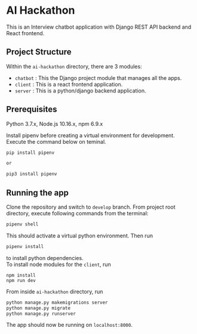 # AI Hackathon

This is an Interview chatbot application with Django REST API backend and React frontend.<br/>

## Project Structure

Within the `ai-hackathon` directory, there are 3 modules:<br/>

- `chatbot` : This the Django project module that manages all the apps.<br/>
- `client` : This is a react frontend application.<br/>
- `server` : This is a python/django backend application.<br/>

## Prerequisites

Python 3.7.x, Node.js 10.16.x, npm 6.9.x

Install pipenv before creating a virtual environment for development. Execute the command below on teminal.

```bash
pip install pipenv

or

pip3 install pipenv
```

## Running the app

Clone the repository and switch to `develop` branch. From project root directory, execute following commands from the terminal:

```bash
pipenv shell
```

This should activate a virtual python environment. Then run

```bash
pipenv install
```

to install python dependencies.<br/>
To install node modules for the `client`, run

```
npm install
npm run dev
```

From inside `ai-hackathon` directory, run

```bash
python manage.py makemigrations server
python manage.py migrate
python manage.py runserver
```

The app should now be running on `localhost:8000`.
